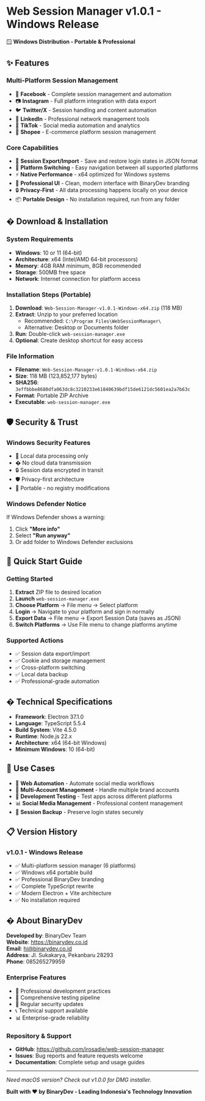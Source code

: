 # Web Session Manager v1.0.1 - Windows Release

🪟 **Windows Distribution - Portable & Professional**

## ✨ Features

### Multi-Platform Session Management
- 📘 **Facebook** - Complete session management and automation
- 📷 **Instagram** - Full platform integration with data export
- 🐦 **Twitter/X** - Session handling and content automation
- 💼 **LinkedIn** - Professional network management tools
- 🎵 **TikTok** - Social media automation and analytics
- 🛒 **Shopee** - E-commerce platform session management

### Core Capabilities
- 🔄 **Session Export/Import** - Save and restore login states in JSON format
- 🔀 **Platform Switching** - Easy navigation between all supported platforms
- ⚡ **Native Performance** - x64 optimized for Windows systems
- 🎨 **Professional UI** - Clean, modern interface with BinaryDev branding
- 🔒 **Privacy-First** - All data processing happens locally on your device
- 📦 **Portable Design** - No installation required, run from any folder

## � Download & Installation

### System Requirements
- **Windows**: 10 or 11 (64-bit)
- **Architecture**: x64 (Intel/AMD 64-bit processors)
- **Memory**: 4GB RAM minimum, 8GB recommended
- **Storage**: 500MB free space
- **Network**: Internet connection for platform access

### Installation Steps (Portable)
1. **Download**: `Web-Session-Manager-v1.0.1-Windows-x64.zip` (118 MB)
2. **Extract**: Unzip to your preferred location
   - Recommended: `C:\Program Files\WebSessionManager\`
   - Alternative: Desktop or Documents folder
3. **Run**: Double-click `web-session-manager.exe`
4. **Optional**: Create desktop shortcut for easy access

### File Information
- **Filename**: `Web-Session-Manager-v1.0.1-Windows-x64.zip`
- **Size**: 118 MB (123,852,177 bytes)
- **SHA256**: `3effbbbe8680dfa063dc8c3210233e61840639bdf15de6121dc5601ea2a7b63c`
- **Format**: Portable ZIP Archive
- **Executable**: `web-session-manager.exe`

## 🛡️ Security & Trust

### Windows Security Features
- 🔐 Local data processing only
- � No cloud data transmission
- 🔒 Session data encrypted in transit
- 🛡️ Privacy-first architecture
- 📁 Portable - no registry modifications

### Windows Defender Notice
If Windows Defender shows a warning:
1. Click **"More info"** 
2. Select **"Run anyway"**
3. Or add folder to Windows Defender exclusions
## 🚀 Quick Start Guide

### Getting Started
1. **Extract** ZIP file to desired location
2. **Launch** `web-session-manager.exe`
3. **Choose Platform** → File menu → Select platform
4. **Login** → Navigate to your platform and sign in normally
5. **Export Data** → File menu → Export Session Data (saves as JSON)
6. **Switch Platforms** → Use File menu to change platforms anytime

### Supported Actions
- ✅ Session data export/import
- ✅ Cookie and storage management
- ✅ Cross-platform switching
- ✅ Local data backup
- ✅ Professional-grade automation

## � Technical Specifications

- **Framework**: Electron 37.1.0
- **Language**: TypeScript 5.5.4
- **Build System**: Vite 4.5.0
- **Runtime**: Node.js 22.x
- **Architecture**: x64 (64-bit Windows)
- **Minimum Windows**: 10 (64-bit)

## 🎯 Use Cases

- 🤖 **Web Automation** - Automate social media workflows
- 👥 **Multi-Account Management** - Handle multiple brand accounts
- 🧪 **Development Testing** - Test apps across different platforms
- 📊 **Social Media Management** - Professional content management
- 🔄 **Session Backup** - Preserve login states securely

## 📋 Version History

### v1.0.1 - Windows Release
- ✅ Multi-platform session manager (6 platforms)
- ✅ Windows x64 portable build
- ✅ Professional BinaryDev branding
- ✅ Complete TypeScript rewrite
- ✅ Modern Electron + Vite architecture
- ✅ No installation required

## � About BinaryDev

**Developed by**: BinaryDev Team  
**Website**: https://binarydev.co.id  
**Email**: hi@binarydev.co.id  
**Address**: Jl. Sukakarya, Pekanbaru 28293  
**Phone**: 085265279959

### Enterprise Features
- 🏢 Professional development practices
- 🧪 Comprehensive testing pipeline
- 🔄 Regular security updates
- 📞 Technical support available
- 📊 Enterprise-grade reliability

### Repository & Support
- **GitHub**: https://github.com/irosadie/web-session-manager
- **Issues**: Bug reports and feature requests welcome
- **Documentation**: Complete setup and usage guides

---

*Need macOS version? Check out v1.0.0 for DMG installer.*

**Built with ❤️ by BinaryDev - Leading Indonesia's Technology Innovation**
